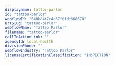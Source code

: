 ```yaml
---
displayname: tattoo-parlor
id: "tattoo-parlor"
webflowId: "640b8467c4c67f0fde668670"
urlSlug: "tattoo-parlor"
webflowName: "Tattoo Parlor"
filename: "tattoo-parlor"
callToActionLink: ""
agencyId: local-health
divisionPhone: ""
webflowIndustry: "Tattoo Parlor"
licenseCertificationClassification: "INSPECTION"
---
```

